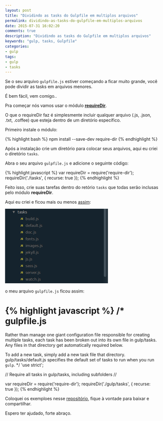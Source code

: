 ```yaml
---
layout: post
title: "Dividindo as tasks do Gulpfile em multiplos arquivos"
permalink: dividindo-as-tasks-do-gulpfile-em-multiplos-arquivos
date: 2015-07-31 16:02:20
comments: true
description: "Dividindo as tasks do Gulpfile em multiplos arquivos"
keywords: "gulp, tasks, Gulpfile"
categories:
- gulp
tags:
- gulp
- tasks
---
```


Se o seu arquivo `gulpfile.js` estiver começando a ficar muito grande, você pode dividir as tasks em arquivos menores.

É bem fácil, vem comigo..

Pra começar nós vamos usar o módulo **[requireDir](https://github.com/aseemk/requireDir)**.

O que o requireDir faz é simplesmente incluir qualquer arquivo (.js, .json, .txt, .coffee) que esteja dentro de um diretório específico.

Primeiro instale o módulo:

{% highlight bash %}
npm install --save-dev require-dir
{% endhighlight %}

Após a instalação crie um diretório para colocar seus arquivos, aqui eu criei o diretório `tasks`.

Abra o seu arquivo `gulpfile.js` e adicione o seguinte código:

{% highlight javascript %}
var requireDir = require('require-dir');
requireDir('./tasks', { recurse: true });
{% endhighlight %}

Feito isso, crie suas tarefas dentro do retório `tasks` que todas serão inclusas pelo módulo **requireDir**.

Aqui eu criei e ficou mais ou menos [assim]():

<a href="/assets/images/posts/tasks-do-gulpfile-em-multiplos-arquivos.png" class="swipebox" rel="gallery" title="{{ page.title }}">
  <img src="/assets/images/posts/tasks-do-gulpfile-em-multiplos-arquivos.png" alt="{{ page.title }}">
</a>

o meu arquivo `gulpfile.js` ficou assim:

{% highlight javascript %}
/*
  gulpfile.js
  ===========
  Rather than manage one giant configuration file responsible
  for creating multiple tasks, each task has been broken out into
  its own file in gulp/tasks. Any files in that directory get
  automatically required below.

  To add a new task, simply add a new task file that directory.
  gulp/tasks/default.js specifies the default set of tasks to run
  when you run `gulp`.
*/
'use strict';

// Require all tasks in gulp/tasks, including subfolders
//

var requireDir = require('require-dir');
requireDir('./gulp/tasks', { recurse: true });
{% endhighlight %}

Coloquei os exemploes nesse [repositório](https://github.com/nandomoreirame/exemplos/tree/master/dividindo-tasks-do-gulpfile), fique à vontade para baixar e compartilhar.

Espero ter ajudado, forte abraço.
